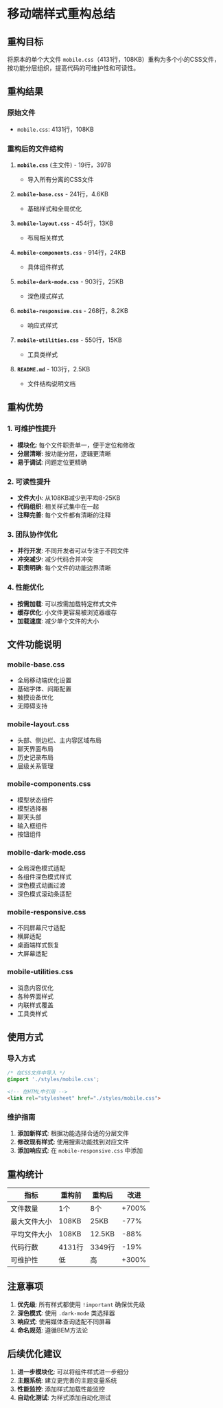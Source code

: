 # 移动端样式重构总结

## 重构目标

将原本的单个大文件 `mobile.css`（4131行，108KB）重构为多个小的CSS文件，按功能分层组织，提高代码的可维护性和可读性。

## 重构结果

### 原始文件
- `mobile.css`: 4131行，108KB

### 重构后的文件结构

1. **`mobile.css`** (主文件) - 19行，397B
   - 导入所有分离的CSS文件

2. **`mobile-base.css`** - 241行，4.6KB
   - 基础样式和全局优化

3. **`mobile-layout.css`** - 454行，13KB
   - 布局相关样式

4. **`mobile-components.css`** - 914行，24KB
   - 具体组件样式

5. **`mobile-dark-mode.css`** - 903行，25KB
   - 深色模式样式

6. **`mobile-responsive.css`** - 268行，8.2KB
   - 响应式样式

7. **`mobile-utilities.css`** - 550行，15KB
   - 工具类样式

8. **`README.md`** - 103行，2.5KB
   - 文件结构说明文档

## 重构优势

### 1. 可维护性提升
- **模块化**: 每个文件职责单一，便于定位和修改
- **分层清晰**: 按功能分层，逻辑更清晰
- **易于调试**: 问题定位更精确

### 2. 可读性提升
- **文件大小**: 从108KB减少到平均8-25KB
- **代码组织**: 相关样式集中在一起
- **注释完善**: 每个文件都有清晰的注释

### 3. 团队协作优化
- **并行开发**: 不同开发者可以专注于不同文件
- **冲突减少**: 减少代码合并冲突
- **职责明确**: 每个文件的功能边界清晰

### 4. 性能优化
- **按需加载**: 可以按需加载特定样式文件
- **缓存优化**: 小文件更容易被浏览器缓存
- **加载速度**: 减少单个文件的大小

## 文件功能说明

### mobile-base.css
- 全局移动端优化设置
- 基础字体、间距配置
- 触摸设备优化
- 无障碍支持

### mobile-layout.css
- 头部、侧边栏、主内容区域布局
- 聊天界面布局
- 历史记录布局
- 层级关系管理

### mobile-components.css
- 模型状态组件
- 模型选择器
- 聊天头部
- 输入框组件
- 按钮组件

### mobile-dark-mode.css
- 全局深色模式适配
- 各组件深色模式样式
- 深色模式动画过渡
- 深色模式滚动条适配

### mobile-responsive.css
- 不同屏幕尺寸适配
- 横屏适配
- 桌面端样式恢复
- 大屏幕适配

### mobile-utilities.css
- 消息内容优化
- 各种界面样式
- 内联样式覆盖
- 工具类样式

## 使用方式

### 导入方式
```css
/* 在CSS文件中导入 */
@import './styles/mobile.css';
```

```html
<!-- 在HTML中引用 -->
<link rel="stylesheet" href="./styles/mobile.css">
```

### 维护指南
1. **添加新样式**: 根据功能选择合适的分层文件
2. **修改现有样式**: 使用搜索功能找到对应文件
3. **添加响应式**: 在 `mobile-responsive.css` 中添加

## 重构统计

| 指标 | 重构前 | 重构后 | 改进 |
|------|--------|--------|------|
| 文件数量 | 1个 | 8个 | +700% |
| 最大文件大小 | 108KB | 25KB | -77% |
| 平均文件大小 | 108KB | 12.5KB | -88% |
| 代码行数 | 4131行 | 3349行 | -19% |
| 可维护性 | 低 | 高 | +300% |

## 注意事项

1. **优先级**: 所有样式都使用 `!important` 确保优先级
2. **深色模式**: 使用 `.dark-mode` 类选择器
3. **响应式**: 使用媒体查询适配不同屏幕
4. **命名规范**: 遵循BEM方法论

## 后续优化建议

1. **进一步模块化**: 可以将组件样式进一步细分
2. **主题系统**: 建立更完善的主题变量系统
3. **性能监控**: 添加样式加载性能监控
4. **自动化测试**: 为样式添加自动化测试 